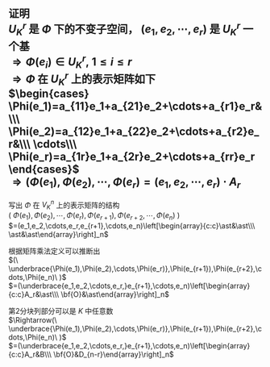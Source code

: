**证明**  
 $U^r_K$ 是 $\Phi$ 下的不变子空间， $(e_1,e_2,\cdots,e_r)$ 是 $U_K^r$ 一个基  
 $\Rightarrow\Phi(e_i)\in U_K^r,\ 1\le i\le r$  
 $\Rightarrow\Phi$ 在 $U_K^r$ 上的表示矩阵如下  
 $\begin{cases}  
\Phi(e_1)=a_{11}e_1+a_{21}e_2+\cdots+a_{r1}e_r&\\\  
\Phi(e_2)=a_{12}e_1+a_{22}e_2+\cdots+a_{r2}e_r&\\\  
\cdots\\\  
\Phi(e_r)=a_{1r}e_1+a_{2r}e_2+\cdots+a_{rr}e_r  
\end{cases}$  
 $\Rightarrow(\Phi(e_1),\Phi(e_2),\cdots,\Phi(e_r)=(e_1,e_2,\cdots,e_r)\cdot A_r$  
---  
写出 $\Phi$ 在 $V_K^n$ 上的表示矩阵的结构  
 $(\ \Phi(e_1),\Phi(e_2),\cdots,\Phi(e_r),\Phi(e_{r+1}),\Phi(e_{r+2},\cdots,\Phi(e_n)\ )$  
 $=(e_1,e_2,\cdots,e_r,e_{r+1},\cdots,e_n)\left[\begin{array}{c:c}\ast&\ast\\\  
\ast&\ast\end{array}\right]_n$  
  
根据矩阵乘法定义可以推断出  
 $(\ \underbrace{\Phi(e_1),\Phi(e_2),\cdots,\Phi(e_r)},\Phi(e_{r+1}),\Phi(e_{r+2},\cdots,\Phi(e_n)\ )$  
 $=(\underbrace{e_1,e_2,\cdots,e_r,}e_{r+1},\cdots,e_n)\left[\begin{array}{c:c}A_r&\ast\\\  
\bf{O}&\ast\end{array}\right]_n$  
  
第2分块列部分可以是 $K$ 中任意数  
 $\Rightarrow(\ \underbrace{\Phi(e_1),\Phi(e_2),\cdots,\Phi(e_r)},\Phi(e_{r+1}),\Phi(e_{r+2},\cdots,\Phi(e_n)\ )$  
 $=(\underbrace{e_1,e_2,\cdots,e_r,}e_{r+1},\cdots,e_n)\left[\begin{array}{c:c}A_r&B\\\  
\bf{O}&D_{n-r}\end{array}\right]_n$  
